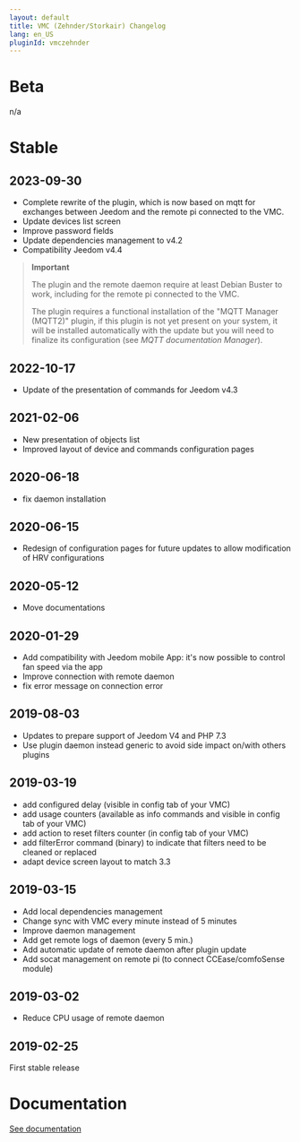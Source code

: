 ```yaml
---
layout: default
title: VMC (Zehnder/Storkair) Changelog
lang: en_US
pluginId: vmczehnder
---
```


# Beta

n/a

# Stable

## 2023-09-30

- Complete rewrite of the plugin, which is now based on mqtt for exchanges between Jeedom and the remote pi connected to the VMC.
- Update devices list screen
- Improve password fields
- Update dependencies management to v4.2
- Compatibility Jeedom v4.4

> **Important**
>
> The plugin and the remote daemon require at least Debian Buster to work, including for the remote pi connected to the VMC.
>
> The plugin requires a functional installation of the "MQTT Manager (MQTT2)" plugin, if this plugin is not yet present on your system, it will be installed automatically with the update but you will need to finalize its configuration (see *MQTT documentation Manager*).

## 2022-10-17

- Update of the presentation of commands for Jeedom v4.3

## 2021-02-06

- New presentation of objects list
- Improved layout of device and commands configuration pages

## 2020-06-18

- fix daemon installation

## 2020-06-15

- Redesign of configuration pages for future updates to allow modification of HRV configurations

## 2020-05-12

- Move documentations

## 2020-01-29

- Add compatibility with Jeedom mobile App: it's now possible to control fan speed via the app
- Improve connection with remote daemon
- fix error message on connection error

## 2019-08-03

- Updates to prepare support of Jeedom V4 and PHP 7.3
- Use plugin daemon instead generic to avoid side impact on/with others plugins

## 2019-03-19

- add configured delay (visible in config tab of your VMC)
- add usage counters (available as info commands and visible in config tab of your VMC)
- add action to reset filters counter (in config tab of your VMC)
- add filterError command (binary) to indicate that filters need to be cleaned or replaced
- adapt device screen layout to match 3.3

## 2019-03-15

- Add local dependencies management
- Change sync with VMC every minute instead of 5 minutes
- Improve daemon management
- Add get remote logs of daemon (every 5 min.)
- Add automatic update of remote daemon after plugin update
- Add socat management on remote pi (to connect CCEase/comfoSense module)

## 2019-03-02

- Reduce CPU usage of remote daemon

## 2019-02-25

First stable release

# Documentation

[See documentation]({{site.baseurl}}/{{page.pluginId}})
